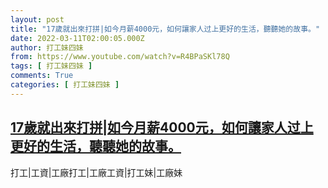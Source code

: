 ```yaml
---
layout: post
title: "17歲就出來打拼|如今月薪4000元，如何讓家人过上更好的生活，聽聽她的故事。"
date: 2022-03-11T02:00:05.000Z
author: 打工妹四妹
from: https://www.youtube.com/watch?v=R4BPaSKl78Q
tags: [ 打工妹四妹 ]
comments: True
categories: [ 打工妹四妹 ]
---
```

<!--1646964005000-->
[17歲就出來打拼|如今月薪4000元，如何讓家人过上更好的生活，聽聽她的故事。](https://www.youtube.com/watch?v=R4BPaSKl78Q)
------

<div>
打工|工資|工廠打工|工廠工資|打工妹|工廠妹
</div>

